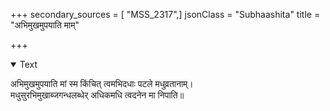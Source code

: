 +++
secondary_sources = [ "MSS_2317",]
jsonClass = "Subhaashita"
title = "अभिमुखमुपयाति माम्"

+++

<details open><summary>Text</summary>

अभिमुखमुपयाति मां स्म किंचित् त्वमभिदधाः पटले मधुव्रतानाम्।  
मधुसुरभिमुखाब्जगन्धलब्धेर् अधिकमधि त्वदनेन मा निपाति॥
</details>
